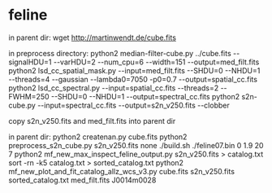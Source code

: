 # feline
in parent dir:
wget http://martinwendt.de/cube.fits

in preprocess directory:
python2 median-filter-cube.py ../cube.fits --signalHDU=1 --varHDU=2 --num_cpu=6 --width=151 --output=med_filt.fits
python2 lsd_cc_spatial_mask.py --input=med_filt.fits --SHDU=0 --NHDU=1 --threads=4 --gaussian --lambda0=7050 -p0=0.7 --output=spatial_cc.fits
python2 lsd_cc_spectral.py --input=spatial_cc.fits --threads=2 --FWHM=250 --SHDU=0 --NHDU=1 --output=spectral_cc.fits
python2 s2n-cube.py --input=spectral_cc.fits --output=s2n_v250.fits --clobber

copy s2n_v250.fits and med_filt.fits into parent dir

in parent dir:
python2 createnan.py cube.fits
python2 preprocess_s2n_cube.py s2n_v250.fits none
./build.sh
./feline07.bin 0 1.9 20 7
python2 mf_new_max_inspect_feline_output.py s2n_v250.fits > catalog.txt
sort -rn -k5 catalog.txt > sorted_catalog.txt
python2 mf_new_plot_and_fit_catalog_allz_wcs_v3.py cube.fits s2n_v250.fits sorted_catalog.txt med_filt.fits J0014m0028

